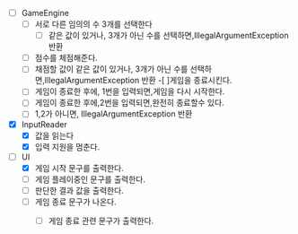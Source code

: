 -[ ] GameEngine
    - [ ] 서로 다른 임의의 수 3개를 선택한다
        - [ ] 같은 값이 있거나, 3개가 아닌 수를 선택하면,IllegalArgumentException 반환
    -[ ] 점수를 체점해준다.
    - [ ] 채점할 값이 같은 값이 있거나, 3개가 아닌 수를 선택하면,IllegalArgumentException 반환
      -[ ]게임을 종료시킨다.
    -[ ] 게임이 종료한 후에, 1번을 입력되면,게임을 다시 시작한다.
    -[ ] 게임이 종료한 후에,2번을 입력되면,완전히 종료할수 있다.
    -[ ] 1,2가 아니면, IllegalArgumentException 반환

-[x] InputReader
    -[x] 값을 읽는다
    -[x] 입력 지원을 멈춘다.

-[ ] UI
    - [X] 게임 시작 문구를 출력한다.
    - [ ] 게임 플레이중인 문구를 출력한다.
    -[ ] 판단한 결과 값을 출력한다.
    - [ ] 게임 종료 문구가 나온다.
        -[ ] 게임 종료 관련 문구가 출력한다.

